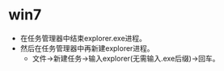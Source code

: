 # win7
* 在任务管理器中结束explorer.exe进程。
* 然后在任务管理器中再新建explorer进程。
    - 文件->新建任务->输入explorer(无需输入.exe后缀)->回车。
